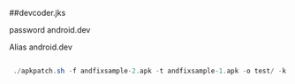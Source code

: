 ##devcoder.jks

password android.dev

Alias android.dev

```java

 ./apkpatch.sh -f andfixsample-2.apk -t andfixsample-1.apk -o test/ -k android.dev.jks -p android.dev -a android.dev -e android.dev
 
 ```